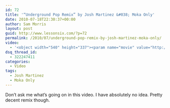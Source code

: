 ```yaml
---
id: 72
title: '“Underground Pop Remix” by Josh Martinez &#038; Moka Only'
date: 2010-07-18T22:30:37+00:00
author: Sam Morris
layout: post
guid: http://www.lessonsix.com/?p=72
permalink: /2010/07/underground-pop-remix-by-josh-martinez-moka-only/
video:
  - '<object width="540" height="337"><param name="movie" value="http://www.youtube.com/v/Sq8cJYzfQ8Q?fs=1&hl=en_GB"></param><param name="allowFullScreen" value="true"></param><param name="allowscriptaccess" value="always"></param><embed src="http://www.youtube.com/v/Sq8cJYzfQ8Q?fs=1&hl=en_GB" type="application/x-shockwave-flash" width="540" height="337" allowscriptaccess="always" allowfullscreen="true"></embed></object>'
dsq_thread_id:
  - 322247411
categories:
  - Video
tags:
  - Josh Martinez
  - Moka Only
---
```

Don&#8217;t ask me what&#8217;s going on in this video. I have absolutely no idea. Pretty decent remix though.